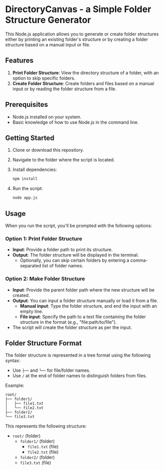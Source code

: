 # DirectoryCanvas - a Simple Folder Structure Generator

This Node.js application allows you to generate or create folder structures either by printing an existing folder's structure or by creating a folder structure based on a manual input or file.

## Features

1. **Print Folder Structure**: View the directory structure of a folder, with an option to skip specific folders.
2. **Create Folder Structure**: Create folders and files based on a manual input or by reading the folder structure from a file.

## Prerequisites

- Node.js installed on your system.
- Basic knowledge of how to use Node.js in the command line.

## Getting Started

1. Clone or download this repository.
2. Navigate to the folder where the script is located.
3. Install dependencies:

   ```bash
   npm install
   ```

4. Run the script:
   ```bash
   node app.js
   ```

## Usage

When you run the script, you'll be prompted with the following options:

### Option 1: Print Folder Structure

- **Input**: Provide a folder path to print its structure.
- **Output**: The folder structure will be displayed in the terminal.
  - Optionally, you can skip certain folders by entering a comma-separated list of folder names.

### Option 2: Make Folder Structure

- **Input**: Provide the parent folder path where the new structure will be created.
- **Output**: You can input a folder structure manually or load it from a file.
  - **Manual input**: Type the folder structure, and end the input with an empty line.
  - **File input**: Specify the path to a text file containing the folder structure in the format (e.g., "file:path/to/file").
- The script will create the folder structure as per the input.

## Folder Structure Format

The folder structure is represented in a tree format using the following syntax:

- Use `├──` and `└──` for file/folder names.
- Use `/` at the end of folder names to distinguish folders from files.

Example:

```
root/
├── folder1/
│   ├── file1.txt
│   └── file2.txt
├── folder2/
└── file3.txt
```

This represents the following structure:

- `root/` (folder)
  - `folder1/` (folder)
    - `file1.txt` (file)
    - `file2.txt` (file)
  - `folder2/` (folder)
  - `file3.txt` (file)
